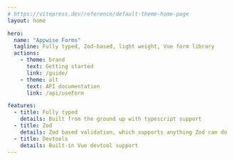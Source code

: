 ```yaml
---
# https://vitepress.dev/reference/default-theme-home-page
layout: home

hero:
  name: "Appwise Forms"
  tagline: Fully typed, Zod-based, light weight, Vue form library
  actions:
    - theme: brand
      text: Getting started
      link: /guide/
    - theme: alt
      text: API documentation
      link: /api/useForm

features:
  - title: Fully typed
    details: Built from the ground up with typescript support
  - title: Zod
    details: Zod based validation, which supports anything Zod can do
  - title: Devtools
    details: Built-in Vue devtool support
---
```


